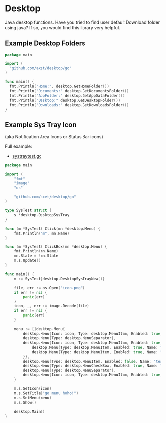 # Desktop

Java desktop functions. Have you tried to find user default Download folder using java? If so, you would find this
library very helpful.

## Example Desktop Folders
    
```go
package main

import (
  "github.com/axet/desktop/go"
)

func main() {
  fmt.Println("Home:", desktop.GetHomeFolder())
  fmt.Println("Documents:" desktop.GetDocumentsFolder())
  fmt.Println("AppFolder:" desktop.GetAppDataFolder())
  fmt.Println("Desktop:" desktop.GetDesktopFolder())
  fmt.Println("Downloads:" desktop.GetDownloadsFolder())
}
```

## Example Sys Tray Icon
(aka Notification Area Icons or Status Bar icons)

Full example:

  * [systraytest.go](test/systraytest.go)

```go
package main

import (
	"fmt"
	"image"
	"os"

	"github.com/axet/desktop/go"
)

type SysTest struct {
	s *desktop.DesktopSysTray
}

func (m *SysTest) Click(mn *desktop.Menu) {
	fmt.Println("m", mn.Name)
}

func (m *SysTest) ClickBox(mn *desktop.Menu) {
	fmt.Println(mn.Name)
	mn.State = !mn.State
	m.s.Update()
}

func main() {
	m := SysTest{desktop.DesktopSysTrayNew()}

	file, err := os.Open("icon.png")
	if err != nil {
		panic(err)
	}
	icon, _, err := image.Decode(file)
	if err != nil {
		panic(err)
	}

	menu := []desktop.Menu{
		desktop.Menu{Icon: icon, Type: desktop.MenuItem, Enabled: true, Name: "test1", Action: m.Click},
		desktop.Menu{Type: desktop.MenuSeparator},
		desktop.Menu{Icon: icon, Type: desktop.MenuItem, Enabled: true, Name: "test2", Menu: []desktop.Menu{
			desktop.Menu{Type: desktop.MenuItem, Enabled: true, Name: "test21", Action: m.Click},
			desktop.Menu{Type: desktop.MenuItem, Enabled: true, Name: "test22", Action: m.Click},
		}},
		desktop.Menu{Type: desktop.MenuItem, Enabled: false, Name: "test3", Action: m.Click},
		desktop.Menu{Type: desktop.MenuCheckBox, Enabled: true, Name: "test4", State: true, Action: m.ClickBox},
		desktop.Menu{Type: desktop.MenuSeparator},
		desktop.Menu{Icon: icon, Type: desktop.MenuItem, Enabled: true, Name: "test5", Action: m.Click},
	}

	m.s.SetIcon(icon)
	m.s.SetTitle("go menu hoho!")
	m.s.SetMenu(menu)
	m.s.Show()

	desktop.Main()
}
```